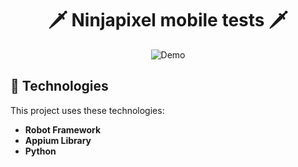 <h1 align="center">
  🗡 Ninjapixel mobile tests 🗡
</h1>
<p align="center">
  <img alt="Demo" src="https://media.giphy.com/media/ZeWo3suss8esmCaBvh/giphy.gif">
</p>

## 📱 Technologies

This project uses these technologies:

- <strong> Robot Framework </strong>
- <strong> Appium Library </strong>
- <strong> Python </strong>

